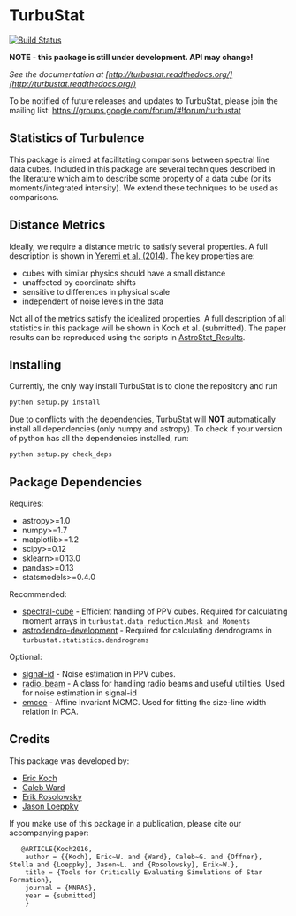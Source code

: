 TurbuStat
=========

[![Build Status](https://travis-ci.org/Astroua/TurbuStat.svg?branch=master)](https://travis-ci.org/Astroua/TurbuStat)

**NOTE - this package is still under development. API may change!**

*See the documentation at [http://turbustat.readthedocs.org/](http://turbustat.readthedocs.org/)*

To be notified of future releases and updates to TurbuStat, please join the mailing list: https://groups.google.com/forum/#!forum/turbustat

Statistics of Turbulence
------------------------

This package is aimed at facilitating comparisons between spectral line data
cubes. Included in this package are several techniques described in the literature
which aim to describe some property of a data cube (or its moments/integrated intensity).
We extend these techniques to be used as comparisons.

Distance Metrics
----------------

Ideally, we require a distance metric to satisfy several properties. A full description
is shown in [Yeremi et al. (2014)](http://adsabs.harvard.edu/abs/2014ApJ...783...93Y).
The key properties are:
*   cubes with similar physics should have a small distance
*   unaffected by coordinate shifts
*   sensitive to differences in physical scale
*   independent of noise levels in the data

Not all of the metrics satisfy the idealized properties. A full description of all statistics in this package will be shown in Koch et al. (submitted). The paper results can be reproduced using the scripts in [AstroStat_Results](https://github.com/Astroua/AstroStat_Results).

Installing
----------

Currently, the only way install TurbuStat is to clone the repository and run
```python
python setup.py install
```
Due to conflicts with the dependencies, TurbuStat will **NOT** automatically install all
dependencies (only numpy and astropy). To check if your version of python has all the
dependencies installed, run:
```python
python setup.py check_deps
```

Package Dependencies
--------------------

Requires:

 *   astropy>=1.0
 *   numpy>=1.7
 *   matplotlib>=1.2
 *   scipy>=0.12
 *   sklearn>=0.13.0
 *   pandas>=0.13
 *   statsmodels>=0.4.0

Recommended:

 *   [spectral-cube](https://github.com/radio-astro-tools/spectral-cube) - Efficient handling of PPV cubes. Required for calculating moment arrays in `turbustat.data_reduction.Mask_and_Moments`
 *   [astrodendro-development](https://github.com/dendrograms/astrodendro) - Required for calculating dendrograms in `turbustat.statistics.dendrograms`

Optional:
 *   [signal-id](https://github.com/radio-astro-tools/signal-id) - Noise estimation in PPV cubes.
 *   [radio_beam](https://github.com/radio-astro-tools/radio_beam) - A class for handling radio beams and useful utilities. Used for noise estimation in signal-id
 *   [emcee](http://dan.iel.fm/emcee/current/) - Affine Invariant MCMC. Used for fitting the size-line width relation in PCA.


Credits
-------

This package was developed by:

* [Eric Koch](https://github.com/e-koch)
* [Caleb Ward](https://github.com/Astrolebs)
* [Erik Rosolowsky](https://github.com/low-sky)
* [Jason Loeppky](https:/github.com/jloeppky)

If you make use of this package in a publication, please cite our accompanying paper:
```
   @ARTICLE{Koch2016,
    author = {{Koch}, Eric~W. and {Ward}, Caleb~G. and {Offner}, Stella and {Loeppky}, Jason~L. and {Rosolowsky}, Erik~W.},
    title = {Tools for Critically Evaluating Simulations of Star Formation},
    journal = {MNRAS},
    year = {submitted}
    }
```
